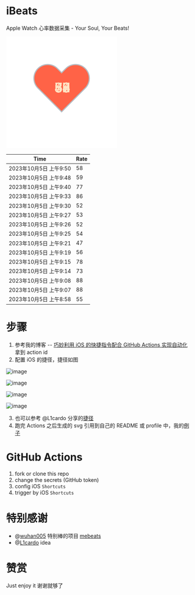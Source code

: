 # iBeats
Apple Watch 心率数据采集 - Your Soul, Your Beats!

![](./files/heart.svg)

<!--START_SECTION:my_heart_rate-->
| Time | Rate | 
 | ---- | ---- | 
| 2023年10月5日 上午9:50 | 58 |
| 2023年10月5日 上午9:48 | 59 |
| 2023年10月5日 上午9:40 | 77 |
| 2023年10月5日 上午9:33 | 86 |
| 2023年10月5日 上午9:30 | 52 |
| 2023年10月5日 上午9:27 | 53 |
| 2023年10月5日 上午9:26 | 52 |
| 2023年10月5日 上午9:25 | 54 |
| 2023年10月5日 上午9:21 | 47 |
| 2023年10月5日 上午9:19 | 56 |
| 2023年10月5日 上午9:15 | 78 |
| 2023年10月5日 上午9:14 | 73 |
| 2023年10月5日 上午9:08 | 88 |
| 2023年10月5日 上午9:07 | 88 |
| 2023年10月5日 上午8:58 | 55 |

<!--END_SECTION:my_heart_rate-->

# 步骤
1. 参考我的博客 -- [巧妙利用 iOS 的快捷指令配合 GitHub Actions 实现自动化](https://github.com/yihong0618/gitblog/issues/198) 拿到 action id
2. 配置 iOS 的捷径，捷径如图

![image](https://user-images.githubusercontent.com/15976103/122154218-0db0b480-ce97-11eb-93bb-5aec07c558dc.png)

![image](https://user-images.githubusercontent.com/15976103/122154236-186b4980-ce97-11eb-8e4b-70551a0391ae.png)

![image](https://user-images.githubusercontent.com/15976103/122154268-2d47dd00-ce97-11eb-902e-3acf292265a9.png)

![image](https://user-images.githubusercontent.com/15976103/122174055-fa144680-ceb4-11eb-9be2-3eb83cd516f7.png)

3. 也可以参考 @L1cardo 分享的[捷径](https://www.icloud.com/shortcuts/6ab6047b459c41ad822ad6b94b1c03d4)
4. 跑完 Actions 之后生成的 svg 引用到自己的 README 或 profile 中，我的[例子](https://github.com/yihong0618) 

# GitHub Actions

1. fork or clone this repo
2. change the secrets (GitHub token)
3. config iOS `Shortcuts` 
4. trigger by iOS `Shortcuts`

# 特别感谢
- @[wuhan005](https://github.com/wuhan005) 特别棒的项目 [mebeats](https://github.com/wuhan005/mebeats)
- @[L1cardo](https://github.com/L1cardo) idea

# 赞赏
Just enjoy it
谢谢就够了
